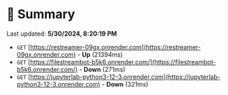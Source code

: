# 📖 Summary
Last updated: **5/30/2024, 8:20:19 PM**

- `GET` [https://restreamer-09gx.onrender.com](https://restreamer-09gx.onrender.com) - **Up** (21394ms)
- `GET` [https://filestreambot-b5k6.onrender.com/](https://filestreambot-b5k6.onrender.com/) - **Down** (271ms)
- `GET` [https://jupyterlab-python3-12-3.onrender.com](https://jupyterlab-python3-12-3.onrender.com) - **Down** (321ms)
